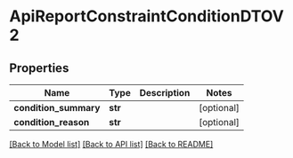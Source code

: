# ApiReportConstraintConditionDTOV2

## Properties
Name | Type | Description | Notes
------------ | ------------- | ------------- | -------------
**condition_summary** | **str** |  | [optional] 
**condition_reason** | **str** |  | [optional] 

[[Back to Model list]](../README.md#documentation-for-models) [[Back to API list]](../README.md#documentation-for-api-endpoints) [[Back to README]](../README.md)

